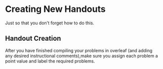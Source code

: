 # Creating New Handouts

Just so that you don't forget how to do this.

## Handout Creation

After you have finished compiling your problems in overleaf (and adding any desired instructional comments),make sure you assign each problem a point value and label the required problems.
